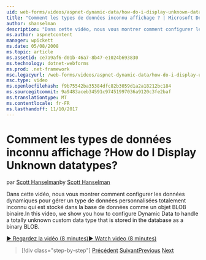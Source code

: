 ```yaml
---
uid: web-forms/videos/aspnet-dynamic-data/how-do-i-display-unknown-datatypes
title: "Comment les types de données inconnu affichage ? | Microsoft Docs"
author: shanselman
description: "Dans cette vidéo, nous vous montrer comment configurer les données dynamiques pour gérer un type de données personnalisées totalement inconnu qui est stocké dans la base de données comme un objet BLOB binaire."
ms.author: aspnetcontent
manager: wpickett
ms.date: 05/08/2008
ms.topic: article
ms.assetid: ce7a9af6-d01b-46a7-8b47-e1024b693830
ms.technology: dotnet-webforms
ms.prod: .net-framework
msc.legacyurl: /web-forms/videos/aspnet-dynamic-data/how-do-i-display-unknown-datatypes
msc.type: video
ms.openlocfilehash: f9b75542ba35384dfc82b3059d1a2a18212bc184
ms.sourcegitcommit: 9a9483aceb34591c97451997036a9120c3fe2baf
ms.translationtype: MT
ms.contentlocale: fr-FR
ms.lasthandoff: 11/10/2017
---
```

<a name="how-do-i-display-unknown-datatypes"></a><span data-ttu-id="08919-104">Comment les types de données inconnu affichage ?</span><span class="sxs-lookup"><span data-stu-id="08919-104">How do I Display Unknown datatypes?</span></span>
====================
<span data-ttu-id="08919-105">par [Scott Hanselman](https://github.com/shanselman)</span><span class="sxs-lookup"><span data-stu-id="08919-105">by [Scott Hanselman](https://github.com/shanselman)</span></span>

<span data-ttu-id="08919-106">Dans cette vidéo, nous vous montrer comment configurer les données dynamiques pour gérer un type de données personnalisées totalement inconnu qui est stocké dans la base de données comme un objet BLOB binaire.</span><span class="sxs-lookup"><span data-stu-id="08919-106">In this video, we show you how to configure Dynamic Data to handle a totally unknown custom data type that is stored in the database as a binary BLOB.</span></span>

[<span data-ttu-id="08919-107">&#9654; Regardez la vidéo (8 minutes)</span><span class="sxs-lookup"><span data-stu-id="08919-107">&#9654; Watch video (8 minutes)</span></span>](https://channel9.msdn.com/Blogs/ASP-NET-Site-Videos/how-do-i-display-unknown-datatypes)

>[!div class="step-by-step"]
<span data-ttu-id="08919-108">[Précédent](how-do-i-make-custom-pages.md)
[Suivant](how-do-i-use-a-dynamiccontrol-in-listview-and-detailsview-controls.md)</span><span class="sxs-lookup"><span data-stu-id="08919-108">[Previous](how-do-i-make-custom-pages.md)
[Next](how-do-i-use-a-dynamiccontrol-in-listview-and-detailsview-controls.md)</span></span>
